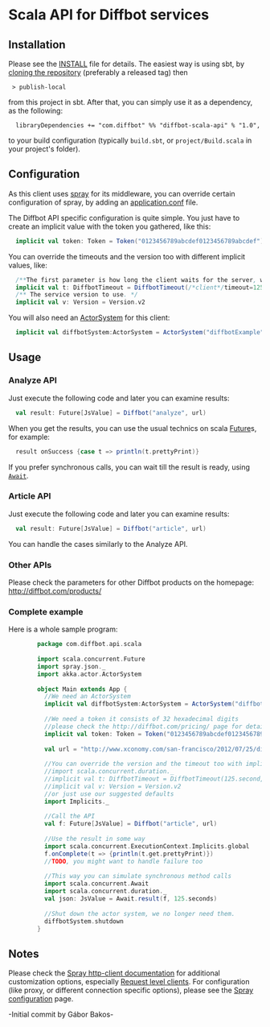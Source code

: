 # Scala API for Diffbot services

## Installation

Please see the [INSTALL](INSTALL.md) file for details. The easiest way is using sbt, by [cloning the repository](http://github.com/diffbot/diffbot-scala-client) (preferably a released tag) then
```
 > publish-local
```
from this project in sbt.
After that, you can simply use it as a dependency, as the following:
```
  libraryDependencies += "com.diffbot" %% "diffbot-scala-api" % "1.0",
```
to your build configuration (typically `build.sbt`, or `project/Build.scala` in your project's folder).


## Configuration

As this client uses [spray](http://spray.io) for its middleware, you can override certain configuration of spray, by adding an [application.conf](http://spray.io/documentation/1.2.0/spray-can/configuration/) file.

The Diffbot API specific configuration is quite simple. You just have to create an implicit value with the token you gathered, like this:
```Scala
  implicit val token: Token = Token("0123456789abcdef0123456789abcdef")
```

You can override the timeouts and the version too with different implicit values, like:
```Scala
  /**The first parameter is how long the client waits for the server, while the second is for the timeout parameter passed to the server in milliseconds, which can be None if you prefer not to specify.*/
  implicit val t: DiffbotTimeout = DiffbotTimeout(/*client*/timeout=125.second, timeoutParameterInMillis=Some(100000L))
  /** The service version to use. */
  implicit val v: Version = Version.v2
```

You will also need an [ActorSystem](http://doc.akka.io/docs/akka/2.0/general/actor-systems.html) for this client:
```Scala
  implicit val diffbotSystem:ActorSystem = ActorSystem("diffbotExample")//Just an example
```

## Usage

### Analyze API
Just execute the following code and later you can examine results:
```Scala
  val result: Future[JsValue] = Diffbot("analyze", url)
```

When you get the results, you can use the usual technics on scala [Future](http://docs.scala-lang.org/overviews/core/futures.html)s, for example:
```Scala
  result onSuccess {case t => println(t.prettyPrint)}
```
If you prefer synchronous calls, you can wait till the result is ready, using  [`Await`](http://docs.scala-lang.org/overviews/core/futures.html#blocking).

### Article API
Just execute the following code and later you can examine results:
```Scala
  val result: Future[JsValue] = Diffbot("article", url)
```
You can handle the cases similarly to the Analyze API.

### Other APIs
Please check the parameters for other Diffbot products on the homepage: http://diffbot.com/products/

### Complete example
Here is a whole sample program:
```Scala
		package com.diffbot.api.scala
		
		import scala.concurrent.Future
		import spray.json._
		import akka.actor.ActorSystem
		
		object Main extends App {
		  //We need an ActorSystem
		  implicit val diffbotSystem:ActorSystem = ActorSystem("diffbotExample")
		
		  //We need a token it consists of 32 hexadecimal digits
		  //please check the http://diffbot.com/pricing/ page for details
		  implicit val token: Token = Token("0123456789abcdef0123456789abcdef")
        
          val url = "http://www.xconomy.com/san-francisco/2012/07/25/diffbot-is-using-computer-vision-to-reinvent-the-semantic-web/"
          
          //You can override the version and the timeout too with implicit values
		  //import scala.concurrent.duration._
          //implicit val t: DiffbotTimeout = DiffbotTimeout(125.second, Some(100000L))
          //implicit val v: Version = Version.v2
          //or just use our suggested defaults
		  import Implicits._
          
		  //Call the API
		  val f: Future[JsValue] = Diffbot("article", url)
		
		  //Use the result in some way
		  import scala.concurrent.ExecutionContext.Implicits.global
		  f.onComplete(t => {println(t.get.prettyPrint)})
		  //TODO, you might want to handle failure too
		
		  //This way you can simulate synchronous method calls
		  import scala.concurrent.Await
		  import scala.concurrent.duration._
		  val json: JsValue = Await.result(f, 125.seconds)
		  
		  //Shut down the actor system, we no longer need them.
		  diffbotSystem.shutdown
		}
```

## Notes


Please check the [Spray http-client documentation](http://spray.io/documentation/1.1-SNAPSHOT/spray-can/http-client/) for additional customization options, especially [Request level clients](http://spray.io/documentation/1.1-SNAPSHOT/spray-can/http-client/request-level/). For configuration (like proxy, or different connection specific options), please see the [Spray configuration](http://spray.io/documentation/1.2.0/spray-can/configuration/) page.

-Initial commit by Gábor Bakos-
